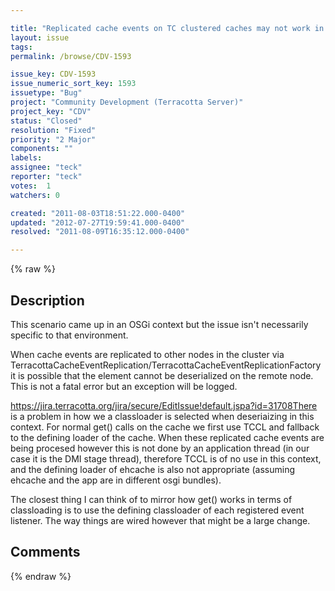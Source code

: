 ```yaml
---

title: "Replicated cache events on TC clustered caches may not work in all configurations"
layout: issue
tags: 
permalink: /browse/CDV-1593

issue_key: CDV-1593
issue_numeric_sort_key: 1593
issuetype: "Bug"
project: "Community Development (Terracotta Server)"
project_key: "CDV"
status: "Closed"
resolution: "Fixed"
priority: "2 Major"
components: ""
labels: 
assignee: "teck"
reporter: "teck"
votes:  1
watchers: 0

created: "2011-08-03T18:51:22.000-0400"
updated: "2012-07-27T19:59:41.000-0400"
resolved: "2011-08-09T16:35:12.000-0400"

---
```




{% raw %}



## Description

<div markdown="1" class="description">

This scenario came up in an OSGi context but the issue isn't necessarily specific to that environment. 

When cache events are replicated to other nodes in the cluster via TerracottaCacheEventReplication/TerracottaCacheEventReplicationFactory it is possible that the element cannot be deserialized on the remote node. This is not a fatal error but an exception will be logged. 

https://jira.terracotta.org/jira/secure/EditIssue!default.jspa?id=31708There is a problem in how we a classloader is selected when deseriaizing in this context. For normal get() calls on the cache we first use TCCL and fallback to the defining loader of the cache. When these replicated cache events are being procesed however this is not done by an application thread (in our case it is the DMI stage thread), therefore TCCL is of no use in this context, and the defining loader of ehcache is also not appropriate (assuming ehcache and the app are in different osgi bundles). 

The closest thing I can think of to mirror how get() works in terms of classloading is to use the defining classloader of each registered event listener. The way things are wired however that might be a large change.

</div>

## Comments



{% endraw %}
